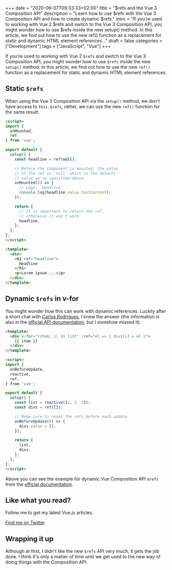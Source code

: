+++
date = "2020-06-07T09:33:33+02:00"
title = "$refs and the Vue 3 Composition API"
description = "Learn how to use $refs with the Vue 3 Composition API and how to create dynamic $refs."
intro = "If you’re used to working with Vue 2 $refs and switch to the Vue 3 Composition API, you might wonder how to use $refs inside the new setup() method. In this article, we find out how to use the new ref() function as a replacement for static and dynamic HTML element references..."
draft = false
categories = ["Development"]
tags = ["JavaScript", "Vue"]
+++

If you’re used to working with Vue 2 `$refs` and switch to the Vue 3 Composition API, you might wonder how to use `$refs` inside the new `setup()` method. In this article, we find out how to use the new `ref()` function as a replacement for static and dynamic HTML element references.

## Static `$refs`

When using the Vue 3 Composition API via the `setup()` method, we don't have access to `this.$refs`, rather, we can use the new `ref()` function for the same result.

```html
<script>
import {
  onMounted,
  ref,
} from 'vue';

export default {
  setup() {
    const headline = ref(null);

    // Before the component is mounted, the value
    // of the ref is `null` which is the default
    // value we've specified above.
    onMounted(() => {
      // Logs: `Headline`
      console.log(headline.value.textContent);
    });

    return {
      // It is important to return the ref,
      // otherwise it won't work.
      headline,
    };
  },
};
</script>

<template>
  <div>
    <h1 ref="headline">
      Headline
    </h1>
    <p>Lorem ipsum ...</p>
  </div>
</template>
```

## Dynamic `$refs` in v-for

You might wonder how this can work with dynamic references. Luckily after a short chat with [Carlos Rodrigues](https://github.com/pikax), I knew the answer (the information is also in the [official API documentation](https://composition-api.vuejs.org/api.html#template-refs), but I somehow missed it).

```html
<template>
  <div v-for="(item, i) in list" :ref="el => { divs[i] = el }">
    {{ item }}
  </div>
</template>

<script>
import {
  onBeforeUpdate,
  reactive,
  ref,
} from 'vue';

export default {
  setup() {
    const list = reactive([1, 2, 3]);
    const divs = ref([]);

    // Make sure to reset the refs before each update.
    onBeforeUpdate(() => {
      divs.value = [];
    });

    return {
      list,
      divs,
    };
  },
};
</script>
```

Above you can see the example für dynamic Vue Composition API `$refs` from the [official documentation](https://composition-api.vuejs.org/api.html#template-refs).

<div class="c-content__broad">
  <div class="c-twitter-teaser">
    <div class="c-twitter-teaser__content">
      <h2 class="c-twitter-teaser__headline">Like what you read?</h2>
      <p class="c-twitter-teaser__body">
        Follow me to get my latest Vue.js articles.
      </p>
      <a class="c-button c-button--outline c-twitter-teaser__button" rel="nofollow" href="https://twitter.com/maoberlehner" data-event-category="link" data-event-action="click: contact" data-event-label="Twitter (article content)">
        Find me on Twitter
      </a>
    </div>
  </div>
</div>

## Wrapping it up

Although at first, I didn't like the new `$refs` API very much, it gets the job done. I think it's only a matter of time until we get used to the new way of doing things with the Composition API.
